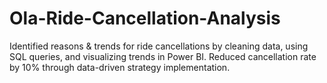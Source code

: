 # Ola-Ride-Cancellation-Analysis
Identified reasons &amp; trends for ride cancellations by cleaning data, using SQL queries, and visualizing trends in Power BI. Reduced cancellation rate by 10% through data-driven strategy implementation.
